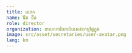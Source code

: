 ```yaml
---
title: លោក 
name: វ៉ែន ទីន
role: director
organization: នាយកការិយាល័យសវនកម្មផ្ទៃក្នុង
image: src/asset/secretaries/user-avatar.png
lang: km
---
```

